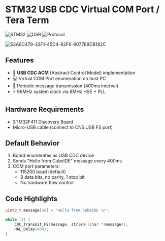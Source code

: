 # STM32 USB CDC Virtual COM Port / Tera Term

![STM32](https://img.shields.io/badge/STM32F411-Discovery-03234B?logo=stmicroelectronics&logoColor=white)
![USB](https://img.shields.io/badge/USB-CDC_Device-2496ED?logo=usb&logoColor=white)
![Protocol](https://img.shields.io/badge/Protocol-Virtual_COM_Port-blueviolet)

<img src="https://github.com/user-attachments/assets/7d0d10b5-fbbb-4f97-aea7-ddbb0be63d22" alt="53A6C479-32F1-45D4-82F6-907789DB182C">


## Features
- 📡 **USB CDC ACM** (Abstract Control Model) implementation
- 💻 Virtual COM Port enumeration on host PC
- 🔁 Periodic message transmission (400ms interval)
- ⚡ 96MHz system clock via 8MHz HSE + PLL

## Hardware Requirements
- STM32F411 Discovery Board
- Micro-USB cable (connect to CN5 USB FS port)

## Default Behavior
1. Board enumerates as USB CDC device
2. Sends "Hello from CubeIDE" message every 400ms
3. COM port parameters:
   - 115200 baud (default)
   - 8 data bits, no parity, 1 stop bit
   - No hardware flow control

## Code Highlights
```c
uint8_t message[50] = "Hello from CubeIDE \n";

while (1) {
    CDC_Transmit_FS(message, strlen((char *)message));
    HAL_Delay(400);
}
